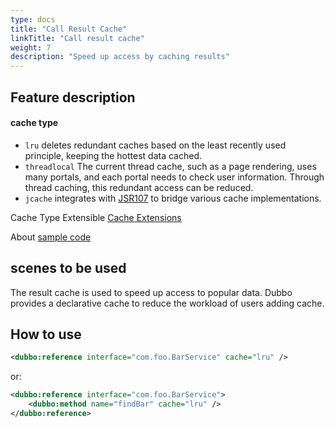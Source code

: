 ```yaml
---
type: docs
title: "Call Result Cache"
linkTitle: "Call result cache"
weight: 7
description: "Speed up access by caching results"
---
```

## Feature description

#### cache type

* `lru` deletes redundant caches based on the least recently used principle, keeping the hottest data cached.
* `threadlocal` The current thread cache, such as a page rendering, uses many portals, and each portal needs to check user information. Through thread caching, this redundant access can be reduced.
* `jcache` integrates with [JSR107](http://jcp.org/en/jsr/detail?id=107%27) to bridge various cache implementations.

Cache Type Extensible [Cache Extensions](../../../reference-manual/spi/description/cache)

About [sample code](https://github.com/apache/dubbo-samples/tree/master/2-advanced/dubbo-samples-cache)

## scenes to be used

The result cache is used to speed up access to popular data. Dubbo provides a declarative cache to reduce the workload of users adding cache.

## How to use

```xml
<dubbo:reference interface="com.foo.BarService" cache="lru" />
```

or:

```xml
<dubbo:reference interface="com.foo.BarService">
    <dubbo:method name="findBar" cache="lru" />
</dubbo:reference>
```